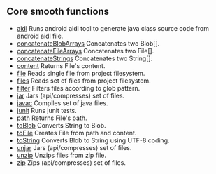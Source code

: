 Core smooth functions
---------------------

 * [aidl](api/aidl.md) Runs android aidl tool to generate java
class source code from android aidl file.
 * [concatenateBlobArrays](api/concatenateBlobArrays.md) Concatenates two Blob[].
 * [concatenateFileArrays](api/concatenateFileArrays.md) Concatenates two File[].
 * [concatenateStrings](api/concatenateStrings.md) Concatenates two String[].
 * [content](api/content.md) Returns File's content.
 * [file](api/file.md) Reads single file from project filesystem.
 * [files](api/files.md) Reads set of files from project filesystem.
 * [filter](api/filter.md) Filters files according to glob pattern.
 * [jar](api/jar.md) Jars (api/compresses) set of files.
 * [javac](api/javac.md) Compiles set of java files.
 * [junit](api/junit.md) Runs junit tests.
 * [path](api/path.md) Returns File's path.
 * [toBlob](api/toBlob.md) Converts String to Blob.
 * [toFile](api/toFile.md) Creates File from path and content.
 * [toString](api/toString.md) Converts Blob to String using UTF-8 coding.
 * [unjar](api/unjar.md) Jars (api/compresses) set of files.
 * [unzip](api/unzip.md) Unzips files from zip file.
 * [zip](api/zip.md) Zips (api/compresses) set of files.
